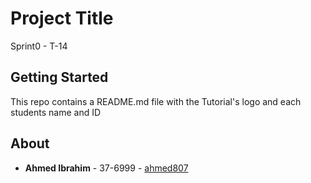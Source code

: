 
# Project Title

Sprint0 - T-14

## Getting Started

This repo contains a README.md file with the Tutorial's logo and each students name and ID

## About

* **Ahmed Ibrahim** - 37-6999 - [ahmed807](https://github.com/ahmed807)
